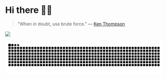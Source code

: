 # Hi there 🤘🏼

> "When in doubt, use brute force." — [Ken Thompson](https://en.wikipedia.org/wiki/Ken_Thompson)

<a href="https://github.com/g8rdier">
  <img align="center" height="170px" src="https://github-readme-stats.vercel.app/api?username=g8rdier&show_icons=true&theme=buefy" />
</a>

![github contribution grid snake animation](https://raw.githubusercontent.com/yxxhero/yxxhero/output/github-contribution-grid-snake.svg)
